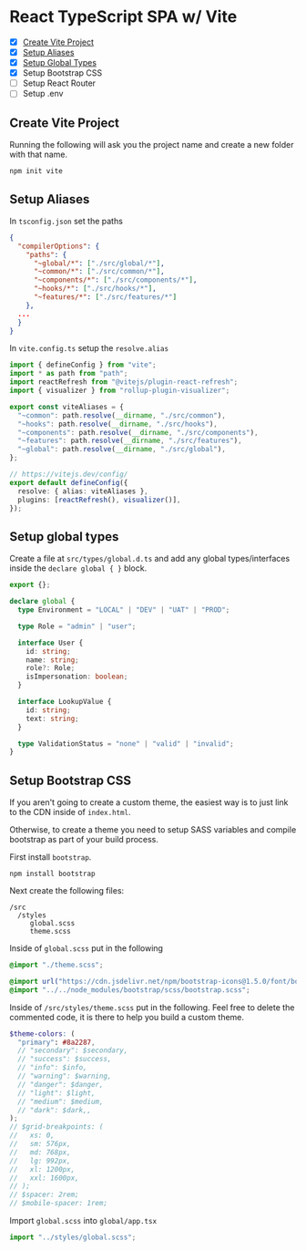 # React TypeScript SPA w/ Vite

- [x] [Create Vite Project](#create-vite-project)
- [x] [Setup Aliases](#setup-aliases)
- [x] [Setup Global Types](#setup-global-types)
- [x] Setup Bootstrap CSS
- [ ] Setup React Router
- [ ] Setup .env

## Create Vite Project

Running the following will ask you the project name and create a new folder with that name.

```
npm init vite
```

## Setup Aliases

In `tsconfig.json` set the paths

```json
{
  "compilerOptions": {
    "paths": {
      "~global/*": ["./src/global/*"],
      "~common/*": ["./src/common/*"],
      "~components/*": ["./src/components/*"],
      "~hooks/*": ["./src/hooks/*"],
      "~features/*": ["./src/features/*"]
    },
  ...
  }
}
```

In `vite.config.ts` setup the `resolve.alias`

```ts
import { defineConfig } from "vite";
import * as path from "path";
import reactRefresh from "@vitejs/plugin-react-refresh";
import { visualizer } from "rollup-plugin-visualizer";

export const viteAliases = {
  "~common": path.resolve(__dirname, "./src/common"),
  "~hooks": path.resolve(__dirname, "./src/hooks"),
  "~components": path.resolve(__dirname, "./src/components"),
  "~features": path.resolve(__dirname, "./src/features"),
  "~global": path.resolve(__dirname, "./src/global"),
};

// https://vitejs.dev/config/
export default defineConfig({
  resolve: { alias: viteAliases },
  plugins: [reactRefresh(), visualizer()],
});
```

## Setup global types

Create a file at `src/types/global.d.ts` and add any global types/interfaces inside the `declare global { }` block.

```ts
export {};

declare global {
  type Environment = "LOCAL" | "DEV" | "UAT" | "PROD";

  type Role = "admin" | "user";

  interface User {
    id: string;
    name: string;
    role?: Role;
    isImpersonation: boolean;
  }

  interface LookupValue {
    id: string;
    text: string;
  }

  type ValidationStatus = "none" | "valid" | "invalid";
}
```

## Setup Bootstrap CSS

If you aren't going to create a custom theme, the easiest way is to just link to the CDN inside of `index.html`.

Otherwise, to create a theme you need to setup SASS variables and compile bootstrap as part of your build process.

First install `bootstrap`.

```
npm install bootstrap
```

Next create the following files:

```
/src
  /styles
     global.scss
     theme.scss
```

Inside of `global.scss` put in the following

```scss
@import "./theme.scss";

@import url("https://cdn.jsdelivr.net/npm/bootstrap-icons@1.5.0/font/bootstrap-icons.css");
@import "../../node_modules/bootstrap/scss/bootstrap.scss";
```

Inside of `/src/styles/theme.scss` put in the following. Feel free to delete the commented code, it is there to help you build a custom theme.

```scss
$theme-colors: (
  "primary": #8a2287,
  // "secondary": $secondary,
  // "success": $success,
  // "info": $info,
  // "warning": $warning,
  // "danger": $danger,
  // "light": $light,
  // "medium": $medium,
  // "dark": $dark,,
);
// $grid-breakpoints: (
//   xs: 0,
//   sm: 576px,
//   md: 768px,
//   lg: 992px,
//   xl: 1200px,
//   xxl: 1600px,
// );
// $spacer: 2rem;
// $mobile-spacer: 1rem;
```

Import `global.scss` into `global/app.tsx`

```ts
import "../styles/global.scss";
```
